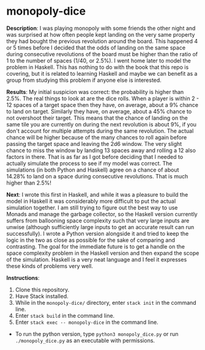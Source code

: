 # monopoly-dice

**Description**: I was playing monopoly with some friends the other night and was surprised at how often people kept landing on the very same property they had bought the previous revolution around the board. This happened 4 or 5 times before I decided that the odds of landing on the same space during consecutive revolutions of the board must be higher than the ratio of 1 to the number of spaces (1/40, or 2.5%). I went home later to model the problem in Haskell. This has nothing to do with the book that this repo is covering, but it is related to learning Haskell and maybe we can benefit as a group from studying this problem if anyone else is interested. 

**Results**: My initial suspicion was correct: the probability is higher than 2.5%. The real things to look at are the dice rolls. When a player is within 2 - 12 spaces of a target space then they have, on average, about a 9% chance to land on target. Similarly they have, on average, about a 45% chance to not overshoot their target. This means that the chance of landing on the same tile you are currently on during the next revolution is about 9%, if you don't account for multiple attempts during the same revolution. The actual chance will be higher because of the many chances to roll again before passing the target space and leaving the 2d6 window. The very slight chance to miss the window by landing 13 spaces away and rolling a 12 also factors in there. That is as far as I got before deciding that I needed to actually simulate the process to see if my model was correct. The simulations (in both Python and Haskell) agree on a chance of about 14.28% to land on a space during consecutive revolutions. That is much higher than 2.5%!

**Next**: I wrote this first in Haskell, and while it was a pleasure to build the model in Haskell it was considerably more difficult to put the actual simulation together. I am still trying to figure out the best way to use Monads and manage the garbage collector, so the Haskell version currently suffers from ballooning space complexity such that very large inputs are unwise (although sufficiently large inputs to get an accurate result can run successfully). I wrote a Python version alongside it and tried to keep the logic in the two as close as possible for the sake of comparing and contrasting. The goal for the immediate future is to get a handle on the space complexity problem in the Haskell version and then expand the scope of the simulation. Haskell is a very neat language and I feel it expresses these kinds of problems very well.

**Instructions**: 
1. Clone this repository.
2. Have Stack installed.
3. While in the `monopoly-dice/` directory, enter `stack init` in the command line.
4. Enter `stack build` in the command line.
5. Enter `stack exec -- monopoly-dice` in the command line.
- To run the python version, type `python3 monopoly_dice.py` or run `./monopoly_dice.py` as an executable with permissions.

